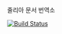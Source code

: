 줄리아 문서 번역소

[![Build Status](https://api.travis-ci.org/juliakorea/doc.svg?branch=master)](https://travis-ci.org/juliakorea/doc)
